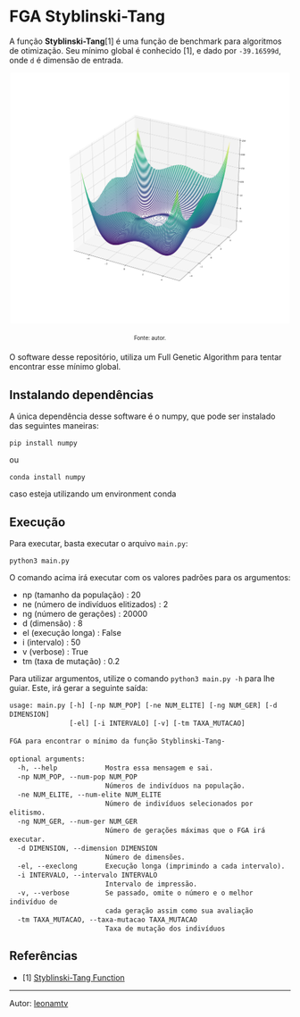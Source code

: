 # FGA Styblinski-Tang

A função **Styblinski-Tang**[1] é uma função de benchmark para algoritmos de otimização. Seu mínimo global é conhecido [1], e dado por `-39.16599d`, onde `d` é dimensão de entrada.

<p align="center">
  <img width=500 src='./img/st.svg' alt='Função Styblinski-Tang'>
</p>
<p align="center">
  <sub><sup>Fonte: autor.</sub></sup>
</p>

O software desse repositório, utiliza um Full Genetic Algorithm para tentar encontrar esse mínimo global.

## Instalando dependências

A única dependência desse software é o numpy, que pode ser instalado das seguintes maneiras:

```
pip install numpy
```
ou
```
conda install numpy
```
caso esteja utilizando um environment conda

## Execução

Para executar, basta executar o arquivo `main.py`:

```
python3 main.py
```
O comando acima irá executar com os valores padrões para os argumentos:

* np (tamanho da população) : 20
* ne (número de indivíduos elitizados) : 2
* ng (número de gerações) : 20000
* d (dimensão) : 8
* el (execução longa) : False
* i (intervalo) : 50
* v (verbose) : True
* tm (taxa de mutação) : 0.2

Para utilizar argumentos, utilize o comando `python3 main.py -h` para lhe guiar. Este, irá gerar a seguinte saída:

```
usage: main.py [-h] [-np NUM_POP] [-ne NUM_ELITE] [-ng NUM_GER] [-d DIMENSION]
               [-el] [-i INTERVALO] [-v] [-tm TAXA_MUTACAO]

FGA para encontrar o mínimo da função Styblinski-Tang-

optional arguments:
  -h, --help            Mostra essa mensagem e sai.
  -np NUM_POP, --num-pop NUM_POP
                        Números de indivíduos na população.
  -ne NUM_ELITE, --num-elite NUM_ELITE
                        Número de indivíduos selecionados por elitismo.
  -ng NUM_GER, --num-ger NUM_GER
                        Número de gerações máximas que o FGA irá executar.
  -d DIMENSION, --dimension DIMENSION
                        Número de dimensões.
  -el, --execlong       Execução longa (imprimindo a cada intervalo).
  -i INTERVALO, --intervalo INTERVALO
                        Intervalo de impressão.
  -v, --verbose         Se passado, omite o número e o melhor indivíduo de
                        cada geração assim como sua avaliação
  -tm TAXA_MUTACAO, --taxa-mutacao TAXA_MUTACAO
                        Taxa de mutação dos indivíduos
```

## Referências

* [1] [Styblinski-Tang Function](http://www.sfu.ca/~ssurjano/stybtang.html)

----

Autor: [leonamtv](https://leonamtv.github.io/leonamtv/)

